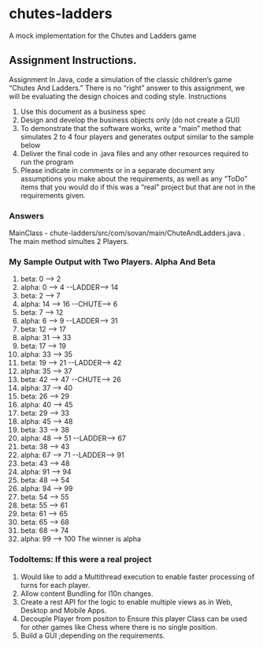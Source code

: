 # chutes-ladders
A mock implementation for the Chutes and Ladders game

## Assignment Instructions. 

Assignment
In Java, code a simulation of the classic children’s game “Chutes And Ladders.” There is no “right” answer to
this assignment, we will be evaluating the design choices and coding style.
Instructions
1. Use this document as a business spec
2. Design and develop the business objects only (do not create a GUI)
3. To demonstrate that the software works, write a “main” method that simulates 2 to 4 four players and
generates output similar to the sample below
4. Deliver the final code in .java files and any other resources required to run the program
5. Please indicate in comments or in a separate document any assumptions you make about the
requirements, as well as any “ToDo” items that you would do if this was a “real” project but that are
not in the requirements given.

### Answers

MainClass - chute-ladders/src/com/sovan/main/ChuteAndLadders.java . The main method simultes 2 Players.

### My Sample Output with Two Players. Alpha And Beta

1. beta: 0 --> 2 
2. alpha: 0 --> 4 --LADDER--> 14  
3. beta: 2 --> 7  
4. alpha: 14 --> 16 --CHUTE--> 6  
5. beta: 7 --> 12 
6. alpha: 6 --> 9 --LADDER--> 31 
7. beta: 12 --> 17 
8. alpha: 31 --> 33 
9. beta: 17 --> 19  
10. alpha: 33 --> 35 
11. beta: 19 --> 21 --LADDER--> 42  
12. alpha: 35 --> 37 
13. beta: 42 --> 47 --CHUTE--> 26 
14. alpha: 37 --> 40 
15. beta: 26 --> 29 
16. alpha: 40 --> 45 
17. beta: 29 --> 33 
18. alpha: 45 --> 48  
19. beta: 33 --> 38 
20. alpha: 48 --> 51 --LADDER--> 67 
21. beta: 38 --> 43 
22. alpha: 67 --> 71 --LADDER--> 91 
23. beta: 43 --> 48 
24. alpha: 91 --> 94 
25. beta: 48 --> 54 
26. alpha: 94 --> 99 
27. beta: 54 --> 55 
28. beta: 55 --> 61 
29. beta: 61 --> 65 
30. beta: 65 --> 68 
31. beta: 68 --> 74 
32. alpha: 99 --> 100 
The winner is alpha 

### TodoItems: If this were a real project

1. Would like to add a Multithread execution to enable faster processing of turns for each player. 
2. Allow content Bundling for l10n changes. 
3. Create a rest API for the logic to enable multiple views as in Web, Desktop and Mobile Apps. 
4. Decouple Player from positon to Ensure this player Class can be used for other games like Chess where there is no single position. 
5. Build a GUI ;depending on the requirements. 


